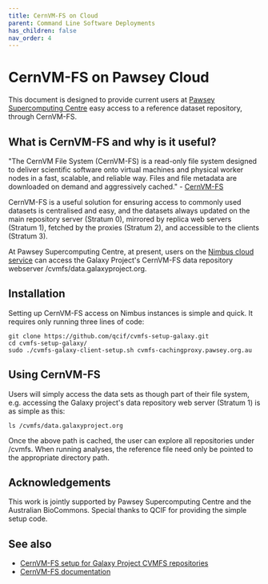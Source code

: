 ```yaml
---
title: CernVM-FS on Cloud
parent: Command Line Software Deployments
has_children: false
nav_order: 4
---
```


# CernVM-FS on Pawsey Cloud

This document is designed to provide current users at [Pawsey Supercomputing Centre](https://pawsey.org.au) easy access to a reference dataset repository, through CernVM-FS.


## What is CernVM-FS and why is it useful?

"The CernVM File System (CernVM-FS) is a read-only file system designed to deliver scientific software onto virtual machines and physical worker nodes in a fast, scalable, and reliable way. Files and file metadata are downloaded on demand and aggressively cached." - [CernVM-FS](https://cvmfs.readthedocs.io/en/stable/cpt-overview.html)

CernVM-FS is a useful solution for ensuring access to commonly used datasets is centralised and easy, and the datasets always updated on the main repository server (Stratum 0), mirrored by replica web servers (Stratum 1), fetched by the proxies (Stratum 2), and accessible to the clients (Stratum 3).

At Pawsey Supercomputing Centre, at present, users on the [Nimbus cloud service](https://pawsey.org.au/systems/nimbus-cloud-service/) can access the Galaxy Project's CernVM-FS data repository webserver /cvmfs/data.galaxyproject.org.


## Installation

Setting up CernVM-FS access on Nimbus instances is simple and quick. It requires only running three lines of code:

    git clone https://github.com/qcif/cvmfs-setup-galaxy.git
    cd cvmfs-setup-galaxy/
    sudo ./cvmfs-galaxy-client-setup.sh cvmfs-cachingproxy.pawsey.org.au


## Using CernVM-FS

Users will simply access the data sets as though part of their file system, e.g. accessing the Galaxy project's data repository web server (Stratum 1) is as simple as this:

    ls /cvmfs/data.galaxyproject.org

Once the above path is cached, the user can explore all repositories under /cvmfs. When running analyses, the reference file need only be pointed to the appropriate directory path.
    

## Acknowledgements

This work is jointly supported by Pawsey Supercomputing Centre and the Australian BioCommons. Special thanks to QCIF for providing the simple setup code.


## See also

- [CernVM-FS setup for Galaxy Project CVMFS repositories](https://github.com/qcif/cvmfs-setup-galaxy)
- [CernVM-FS documentation](https://cvmfs.readthedocs.io/en/stable/)
